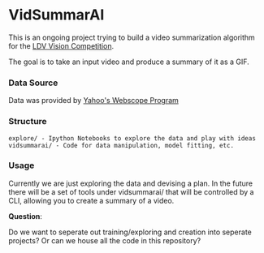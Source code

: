 # VidSummarAI

This is an ongoing project trying to build a video summarization algorithm for the [LDV Vision Competition](http://www.ldv.co/visionsummit/2016/competitions/entrepreneurial-computer-vision-challenges).

The goal is to take an input video and produce a summary of it as a GIF.

### Data Source

Data was provided by [Yahoo's Webscope Program](https://webscope.sandbox.yahoo.com/)

### Structure


    explore/ - Ipython Notebooks to explore the data and play with ideas
    vidsummarai/ - Code for data manipulation, model fitting, etc.

### Usage

Currently we are just exploring the data and devising a plan. In the future
there will be a set of tools under vidsummarai/ that will be controlled
by a CLI, allowing you to create a summary of a video.

__Question__:

Do we want to seperate out training/exploring and creation
into seperate projects? Or can we house all the code in this
repository?